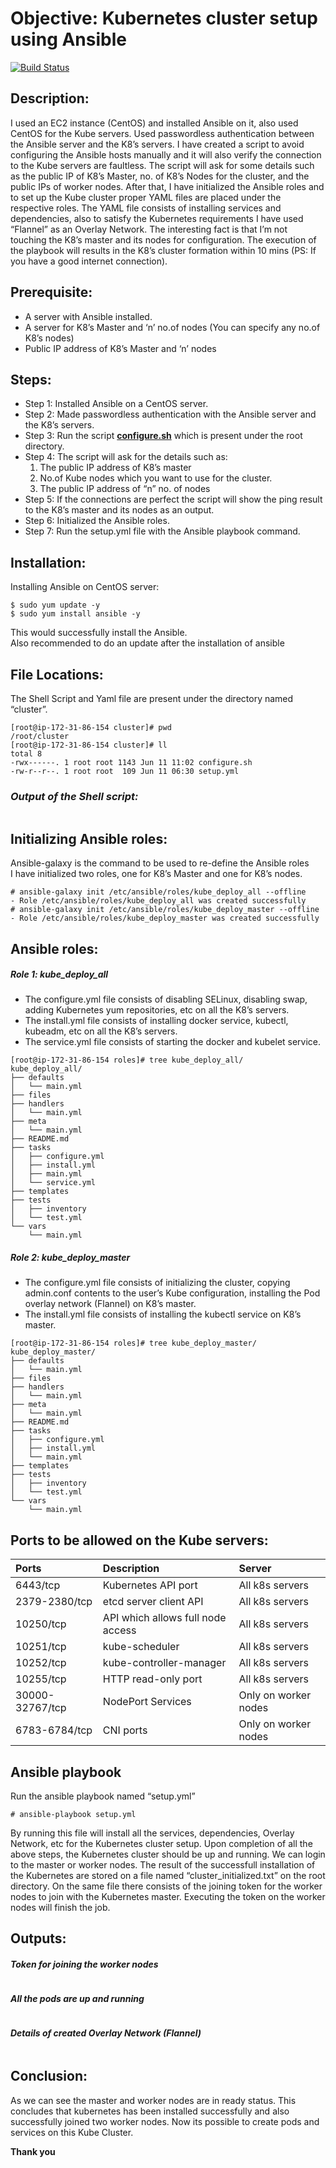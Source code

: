 <h1 class="code-line" data-line-start=0 data-line-end=1 ><a id="Objective_Kubernetes_cluster_setup_using_Ansible_0"></a>Objective: Kubernetes cluster setup using Ansible</h1>
<p class="has-line-data" data-line-start="2" data-line-end="3"><a href="https://travis-ci.org/joemccann/dillinger"><img src="https://travis-ci.org/joemccann/dillinger.svg?branch=master" alt="Build Status"></a></p>
<h2 class="code-line" data-line-start=3 data-line-end=4 ><a id="Description_3"></a>Description:</h2>
<p class="has-line-data" data-line-start="4" data-line-end="5">I used an EC2 instance (CentOS) and installed Ansible on it, also used CentOS for the Kube servers. Used passwordless authentication between the Ansible server and the K8’s servers. I have created a script to avoid configuring the Ansible hosts manually and it will also verify the connection to the Kube servers are faultless. The script will ask for some details such as the public IP of K8’s Master, no. of K8’s Nodes for the cluster, and the public IPs of worker nodes. After that, I have initialized the Ansible roles and to set up the Kube cluster proper YAML files are placed under the respective roles. The YAML file consists of installing services and dependencies, also to satisfy the Kubernetes requirements I have used “Flannel” as an Overlay Network. The interesting fact is that I’m not touching the K8’s master and its nodes for configuration. The execution of the playbook will results in the K8’s cluster formation within 10 mins (PS: If you have a good internet connection).</p>
<h2 class="code-line" data-line-start=7 data-line-end=8 ><a id="Prerequisite_7"></a>Prerequisite:</h2>
<ul>
<li class="has-line-data" data-line-start="9" data-line-end="10">A server with Ansible installed.</li>
<li class="has-line-data" data-line-start="10" data-line-end="11">A server for K8’s Master and ‘n’ no.of nodes (You can specify any no.of K8’s nodes)</li>
<li class="has-line-data" data-line-start="11" data-line-end="13">Public IP address of K8’s Master and ‘n’ nodes</li>
</ul>
<h2 class="code-line" data-line-start=13 data-line-end=14 ><a id="Steps_13"></a>Steps:</h2>
<ul>
<li class="has-line-data" data-line-start="15" data-line-end="16">Step 1: Installed Ansible on a CentOS server.</li>
<li class="has-line-data" data-line-start="16" data-line-end="17">Step 2: Made passwordless authentication with the Ansible server and the K8’s servers.</li>
<li class="has-line-data" data-line-start="17" data-line-end="18">Step 3: Run the script <strong><a href="http://configure.sh">configure.sh</a></strong> which is present under the root directory.</li>
<li class="has-line-data" data-line-start="18" data-line-end="22">Step 4: The script will ask for the details such as:
<ol>
<li class="has-line-data" data-line-start="19" data-line-end="20">The public IP address of K8’s master</li>
<li class="has-line-data" data-line-start="20" data-line-end="21">No.of Kube nodes which you want to use for the cluster.</li>
<li class="has-line-data" data-line-start="21" data-line-end="22">The public IP address of “n” no. of nodes</li>
</ol>
</li>
<li class="has-line-data" data-line-start="22" data-line-end="23">Step 5: If the connections are perfect the script will show the ping result to the K8’s master and its nodes as an output.</li>
<li class="has-line-data" data-line-start="23" data-line-end="24">Step 6: Initialized the Ansible roles.</li>
<li class="has-line-data" data-line-start="24" data-line-end="26">Step 7: Run the setup.yml file with the Ansible playbook command.</li>
</ul>
<h2 class="code-line" data-line-start=26 data-line-end=27 ><a id="Installation_26"></a>Installation:</h2>
<p class="has-line-data" data-line-start="28" data-line-end="29">Installing Ansible on CentOS server:</p>
<pre><code class="has-line-data" data-line-start="30" data-line-end="33" class="language-sh">$ sudo yum update -y
$ sudo yum install ansible -y
</code></pre>
<p class="has-line-data" data-line-start="33" data-line-end="35">This would successfully install the Ansible.<br>
Also recommended to do an update after the installation of ansible</p>
<h2 class="code-line" data-line-start=36 data-line-end=37 ><a id="File_Locations_36"></a>File Locations:</h2>
<p class="has-line-data" data-line-start="38" data-line-end="39">The Shell Script and Yaml file are present under the directory named “cluster”.</p>
<pre><code class="has-line-data" data-line-start="40" data-line-end="47" class="language-sh">[root@ip-<span class="hljs-number">172</span>-<span class="hljs-number">31</span>-<span class="hljs-number">86</span>-<span class="hljs-number">154</span> cluster]<span class="hljs-comment"># pwd</span>
/root/cluster
[root@ip-<span class="hljs-number">172</span>-<span class="hljs-number">31</span>-<span class="hljs-number">86</span>-<span class="hljs-number">154</span> cluster]<span class="hljs-comment"># ll</span>
total <span class="hljs-number">8</span>
-rwx------. <span class="hljs-number">1</span> root root <span class="hljs-number">1143</span> Jun <span class="hljs-number">11</span> <span class="hljs-number">11</span>:<span class="hljs-number">02</span> configure.sh
-rw-r--r--. <span class="hljs-number">1</span> root root  <span class="hljs-number">109</span> Jun <span class="hljs-number">11</span> <span class="hljs-number">06</span>:<span class="hljs-number">30</span> setup.yml
</code></pre>
<h3 class="code-line" data-line-start=48 data-line-end=49 ><a id="Output_of_the_Shell_script_48"></a><strong><em>Output of the Shell script:</em></strong></h3>
<p class="has-line-data" data-line-start="50" data-line-end="51"><img src="Screenshots/Shell_Script_Output.png" alt=""></p>
<h2 class="code-line" data-line-start=52 data-line-end=53 ><a id="Initializing_Ansible_roles_52"></a>Initializing Ansible roles:</h2>
<p class="has-line-data" data-line-start="54" data-line-end="56">Ansible-galaxy is the command to be used to re-define the Ansible roles<br>
I have initialized two roles, one for K8’s Master and one for K8’s nodes.</p>
<pre><code class="has-line-data" data-line-start="57" data-line-end="62" class="language-sh"><span class="hljs-comment"># ansible-galaxy init /etc/ansible/roles/kube_deploy_all --offline</span>
- Role /etc/ansible/roles/kube_deploy_all was created successfully
<span class="hljs-comment"># ansible-galaxy init /etc/ansible/roles/kube_deploy_master --offline</span>
- Role /etc/ansible/roles/kube_deploy_master was created successfully
</code></pre>
<h2 class="code-line" data-line-start=63 data-line-end=64 ><a id="Ansible_roles_63"></a>Ansible roles:</h2>
<h5 class="code-line" data-line-start=64 data-line-end=65 ><a id="Role_1_kube_deploy_all_64"></a>Role 1: kube_deploy_all</h5>
<ul>
<li class="has-line-data" data-line-start="65" data-line-end="66">The configure.yml file consists of disabling SELinux, disabling swap, adding Kubernetes yum repositories, etc on all the K8’s servers.</li>
<li class="has-line-data" data-line-start="66" data-line-end="67">The install.yml file consists of installing docker service, kubectl, kubeadm, etc on all the K8’s servers.</li>
<li class="has-line-data" data-line-start="67" data-line-end="68">The service.yml file consists of starting the docker and kubelet service.</li>
</ul>
<pre><code class="has-line-data" data-line-start="69" data-line-end="91" class="language-sh">[root@ip-<span class="hljs-number">172</span>-<span class="hljs-number">31</span>-<span class="hljs-number">86</span>-<span class="hljs-number">154</span> roles]<span class="hljs-comment"># tree kube_deploy_all/</span>
kube_deploy_all/
├── defaults
│   └── main.yml
├── files
├── handlers
│   └── main.yml
├── meta
│   └── main.yml
├── README.md
├── tasks
│   ├── configure.yml
│   ├── install.yml
│   ├── main.yml
│   └── service.yml
├── templates
├── tests
│   ├── inventory
│   └── test.yml
└── vars
    └── main.yml
</code></pre>
<h5 class="code-line" data-line-start=92 data-line-end=93 ><a id="Role_2_kube_deploy_master_92"></a>Role 2: kube_deploy_master</h5>
<ul>
<li class="has-line-data" data-line-start="93" data-line-end="94">The configure.yml file consists of initializing the cluster, copying admin.conf contents to the user’s Kube configuration, installing the Pod overlay network (Flannel) on K8’s master.</li>
<li class="has-line-data" data-line-start="94" data-line-end="96">The install.yml file consists of installing the kubectl service on K8’s master.</li>
</ul>
<pre><code class="has-line-data" data-line-start="97" data-line-end="118" class="language-sh">[root@ip-<span class="hljs-number">172</span>-<span class="hljs-number">31</span>-<span class="hljs-number">86</span>-<span class="hljs-number">154</span> roles]<span class="hljs-comment"># tree kube_deploy_master/</span>
kube_deploy_master/
├── defaults
│   └── main.yml
├── files
├── handlers
│   └── main.yml
├── meta
│   └── main.yml
├── README.md
├── tasks
│   ├── configure.yml
│   ├── install.yml
│   └── main.yml
├── templates
├── tests
│   ├── inventory
│   └── test.yml
└── vars
    └── main.yml
</code></pre>
<h2 class="code-line" data-line-start=118 data-line-end=119 ><a id="Ports_to_be_allowed_on_the_Kube_servers_118"></a>Ports to be allowed on the Kube servers:</h2>
<table class="table table-striped table-bordered">
<thead>
<tr>
<th style="text-align:left">Ports</th>
<th style="text-align:left">Description</th>
<th style="text-align:left">Server</th>
</tr>
</thead>
<tbody>
<tr>
<td style="text-align:left">6443/tcp</td>
<td style="text-align:left">Kubernetes API port</td>
<td style="text-align:left">All k8s servers</td>
</tr>
<tr>
<td style="text-align:left">2379-2380/tcp</td>
<td style="text-align:left">etcd server client API</td>
<td style="text-align:left">All k8s servers</td>
</tr>
<tr>
<td style="text-align:left">10250/tcp</td>
<td style="text-align:left">API which allows full node access</td>
<td style="text-align:left">All k8s servers</td>
</tr>
<tr>
<td style="text-align:left">10251/tcp</td>
<td style="text-align:left">kube-scheduler</td>
<td style="text-align:left">All k8s servers</td>
</tr>
<tr>
<td style="text-align:left">10252/tcp</td>
<td style="text-align:left">kube-controller-manager</td>
<td style="text-align:left">All k8s servers</td>
</tr>
<tr>
<td style="text-align:left">10255/tcp</td>
<td style="text-align:left">HTTP read-only port</td>
<td style="text-align:left">All k8s servers</td>
</tr>
<tr>
<td style="text-align:left">30000-32767/tcp</td>
<td style="text-align:left">NodePort Services</td>
<td style="text-align:left">Only on worker nodes</td>
</tr>
<tr>
<td style="text-align:left">6783-6784/tcp</td>
<td style="text-align:left">CNI ports</td>
<td style="text-align:left">Only on worker nodes</td>
</tr>
</tbody>
</table>
<h2 class="code-line" data-line-start=130 data-line-end=131 ><a id="Ansible_playbook_130"></a>Ansible playbook</h2>
<p class="has-line-data" data-line-start="132" data-line-end="133">Run the ansible playbook named “setup.yml”</p>
<pre><code class="has-line-data" data-line-start="135" data-line-end="137" class="language-sh"><span class="hljs-comment"># ansible-playbook setup.yml</span>
</code></pre>
<p class="has-line-data" data-line-start="137" data-line-end="138">By running this file will install all the services, dependencies, Overlay Network, etc for the Kubernetes cluster setup. Upon completion of all the above steps, the Kubernetes cluster should be up and running. We can login to the master or worker nodes. The result of the successfull installation of the Kubernetes are stored on a file named “cluster_initialized.txt” on the root directory. On the same file there consists of the joining token for the worker nodes to join with the Kubernetes master. Executing the token on the worker nodes will finish the job.</p>
<h2 class="code-line" data-line-start=139 data-line-end=140 ><a id="Outputs_139"></a>Outputs:</h2>
<h4 class="code-line" data-line-start=141 data-line-end=142 ><a id="Token_for_joining_the_worker_nodes_141"></a><strong><em>Token for joining the worker nodes</em></strong></h4>
<p class="has-line-data" data-line-start="143" data-line-end="144"><img src="Screenshots/Successful_Output.png" alt=""></p>
<h4 class="code-line" data-line-start=145 data-line-end=146 ><a id="All_the_pods_are_up_and_running_145"></a><strong><em>All the pods are up and running</em></strong></h4>
<p class="has-line-data" data-line-start="147" data-line-end="148"><img src="Screenshots/K8s_cluster_Output.png" alt=""></p>
<h4 class="code-line" data-line-start=149 data-line-end=150 ><a id="Details_of_created_Overlay_Network_Flannel_149"></a><strong><em>Details of created Overlay Network (Flannel)</em></strong></h4>
<p class="has-line-data" data-line-start="151" data-line-end="152"><img src="Screenshots/Flannel.png" alt=""></p>
<h2 class="code-line" data-line-start=154 data-line-end=155 ><a id="Conclusion_154"></a>Conclusion:</h2>
<p class="has-line-data" data-line-start="155" data-line-end="156">As we can see the master and worker nodes are in ready status. This concludes that kubernetes has been installed successfully and also successfully joined two worker nodes. Now its possible to create pods and services on this Kube Cluster.</p>
<p class="has-line-data" data-line-start="157" data-line-end="158"><strong>Thank you</strong></p>
